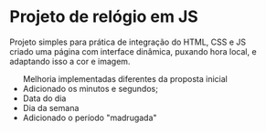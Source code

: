 <h1>Projeto de relógio em JS</h1>

<p>Projeto simples para prática de integração do HTML, CSS e JS<br>
criado uma página com interface dinâmica, puxando hora local, e adaptando isso a cor e imagem.<br></p>
<ul>
  Melhoria implementadas diferentes da proposta inicial
  <li>Adicionado os minutos e segundos;</li>
  <li>Data do dia</li>
  <li>Dia da semana</li>
  <li>Adicionado o período "madrugada"</li>
</ul>